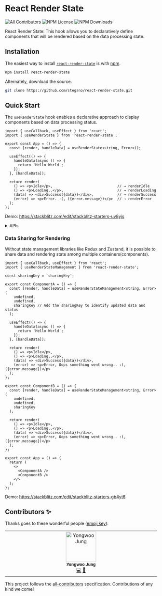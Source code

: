 # React Render State
<!-- ALL-CONTRIBUTORS-BADGE:START - Do not remove or modify this section -->
[![All Contributors](https://img.shields.io/badge/all_contributors-1-orange.svg?style=flat-square)](#contributors-) <!-- ALL-CONTRIBUTORS-BADGE:END --> ![NPM License](https://img.shields.io/npm/l/react-render-state) ![NPM Downloads](https://img.shields.io/npm/dw/react-render-state)

React Render State: This hook allows you to declaratively define components that will be rendered based on the data processing state.

## Installation

The easiest way to install [`react-render-state`](https://www.npmjs.com/package/react-render-state) is with [npm](https://www.npmjs.com/).

```bash
npm install react-render-state
```

Alternately, download the source.

```bash
git clone https://github.com/stegano/react-render-state.git
```

## Quick Start

The `useRenderState` hook enables a declarative approach to display components based on data processing status. 

```tsx
import { useCallback, useEffect } from 'react';
import { useRenderState } from 'react-render-state';

export const App = () => {
  const [render, handleData] = useRenderState<string, Error>();

  useEffect(() => {
    handleData(async () => {
      return 'Hello World';
    });
  }, [handleData]);

  return render(
    () => <p>Idle</p>,                              // → renderIdle
    () => <p>Loading..</p>,                         // → renderLoading
    (data) => <div>Success({data})</div>,           // → renderSuccess
    (error) => <p>Error. :(, ({error.message})</p>  // → renderError
  );
};
```
Demo: https://stackblitz.com/edit/stackblitz-starters-uv8yjs

<details>
<summary>APIs</summary>

* useRenderState

  * Arguments

    > These values can be used as initial values or for server-side rendering.

    * initialData?: Data

      > initialData is used as the initial data when status is `"success"`.

    * initialError?: Error

      > initialError is used as the initial error when status is `"error"`.

  * Returns

    * render
      
      > The render function that handles each data status and renders the component accordingly.
      
      ```typescript
      (
        renderIdle?: (prevData?: Data, prevError?: Error) => ReactNode,
        renderLoading?: (prevData?: Data, prevError?: Error) => ReactNode,
        renderSuccess?: (data: Data, prevData?: Data, prevError?: Error) => ReactNode,
        renderError?: (error: Error, prevData?: Data, prevError?: Error) => ReactNode,
      ) | (
        renderSuccess?: (data: Data, prevData?: Data, prevError?: Error) => ReactNode,
      ) => ReactNode
      ```

    * handleData
      
      > Async function to process data.
      
      ```typescript
      (processFn: (prevData?: Data, prevError?: Error) => Promise<Data> | Data) => Promise<Data>
      ```

    * resetData
      
      > Function to reset status to `"Idle"`.

    * status
      
      > Current status (`"Idle"` | `"Loading"` | `"Success"` | `"Error"`).

    * currentData, previousData
      
      > Current and previous data values.

    * currentError, previousError
      
      > Current and previous error values.

    * manipulation
      
      > The manipulation function enables manual updates of internal data and status when integrating third-party libraries.

</details>

### Data Sharing for Rendering
 
Without state management libraries like Redux and Zustand, it is possible to share data and rendering state among multiple containers(components).

```tsx
import { useCallback, useEffect } from 'react';
import { useRenderStateManagement } from 'react-render-state';

const sharingKey = 'sharingKey';

export const ComponentA = () => {
  const [render, handleData] = useRenderStateManagement<string, Error>(
    undefined,
    undefined,
    sharingKey // Add the sharingKey to identify updated data and status
  );

  useEffect(() => {
    handleData(async () => {
      return 'Hello World';
    });
  }, [handleData]);

  return render(
    () => <p>Idle</p>,
    () => <p>Loading..</p>,
    (data) => <div>Success({data})</div>,
    (error) => <p>Error, Oops something went wrong.. :(, ({error.message})</p>
  );
};

export const ComponentB = () => {
  const [render, handleData] = useRenderStateManagement<string, Error>(
    undefined,
    undefined,
    sharingKey
  );

  return render(
    () => <p>Idle</p>,
    () => <p>Loading..</p>,
    (data) => <div>Success({data})</div>,
    (error) => <p>Error, Oops something went wrong.. :(, ({error.message})</p>
  );
};

export const App = () => {
  return (
    <>
      <ComponentA />
      <ComponentB />
    </>
  );
};
```
Demo: https://stackblitz.com/edit/stackblitz-starters-gb4yt6

## Contributors ✨

Thanks goes to these wonderful people ([emoji key](https://allcontributors.org/docs/en/emoji-key)):

<!-- ALL-CONTRIBUTORS-LIST:START - Do not remove or modify this section -->
<!-- prettier-ignore-start -->
<!-- markdownlint-disable -->
<table>
  <tbody>
    <tr>
      <td align="center" valign="top" width="14.28%"><a href="https://github.com/stegano"><img src="https://avatars.githubusercontent.com/u/11916476?v=4?s=100" width="100px;" alt="Yongwoo Jung"/><br /><sub><b>Yongwoo Jung</b></sub></a><br /><a href="https://github.com/stegano/react-render-state/commits?author=stegano" title="Code">💻</a> <a href="#ideas-stegano" title="Ideas, Planning, & Feedback">🤔</a></td>
    </tr>
  </tbody>
</table>

<!-- markdownlint-restore -->
<!-- prettier-ignore-end -->

<!-- ALL-CONTRIBUTORS-LIST:END -->

This project follows the [all-contributors](https://github.com/all-contributors/all-contributors) specification. Contributions of any kind welcome!